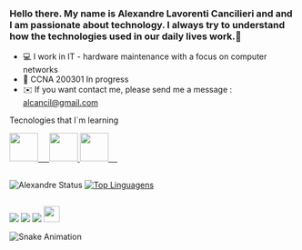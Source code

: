### Hello there. My name is Alexandre Lavorenti Cancilieri and and I am passionate about technology. I always try to understand how the technologies used in our daily lives work.👋

<!--
**alcancil/alcancil** is a ✨ _special_ ✨ repository because its `README.md` (this file) appears on your GitHub profile.

Here are some ideas to get you started:

- 🔭 I’m currently working on ...
- 🌱 I’m currently learning ...
- 👯 I’m looking to collaborate on ...
- 🤔 I’m looking for help with ...
- 💬 Ask me about ...
- 📫 How to reach me: ...
- 😄 Pronouns: ...
- ⚡ Fun fact: ...
-->

- 💻 I work in IT - hardware maintenance with a focus on computer networks
- 💪 CCNA 200301 In progress 
- ✉️ If you want contact me, please send me a message : alcancil@gmail.com

<div>
      Tecnologies that I´m learning
       <p>
           <a href="https://www.cisco.com/c/en/us/training-events/training-certifications/exams/current-list/ccna-200-301.html">
              <img height="50em" src="https://cdn-icons-png.flaticon.com/128/882/882730.png?ga=GA1.2.1448574419.1649366423">&nbsp;&nbsp;&nbsp;&nbsp;</img>
           </a>
           <a href="https://git-scm.com/book/pt-br/v2">
              <img height="50em" src="https://img.icons8.com/color/344/git.png"></img>
           </a>
           <a href="https://docs.github.com/pt">
              <img height="50em" src="https://img.icons8.com/plasticine/344/github.png">&nbsp;&nbsp;&nbsp;&nbsp;</img>
           </a>
       </p>
   </div>

##


   ![Alexandre Status](https://github-readme-stats.vercel.app/api?username=alcancil&show_icons=true&theme=dracula&include_all_commits=true&count_private=true)
   [![Top Linguagens](https://github-readme-stats.vercel.app/api/top-langs/?username=alcancil&layout=compact&langs_count=16&theme=dracula)](https://github.com/alcancil/github-readme-stats)
   
<!--   
   [![willianrod's wakatime stats](https://github-readme-stats.vercel.app/api/wakatime?username=willianrod&theme=dracula)](https://github.com/anuraghazra/github-readme-stats)
   [![willianrod's wakatime stats](https://github-readme-stats.vercel.app/api/wakatime?username=alcancil&theme=dracula)](https://github.com/anuraghazra/github-readme-stats)
-->

##

<div>
   <a href="mailto:alcancil@gmail.com"><img src="https://img.shields.io/badge/Gmail-D14836?style=for-the-badge&logo=gmail&logoColor=white"></a>
   <a href="https://www.linkedin.com/in/alexandre-lavorenti-cancilieri-490a6516/?lipi=urn%3Ali%3Apage%3Ad_flagship3_feed%3BluMjyayJQ%2Butpen9ajz8Cw%3D%3D"><img src="https://img.shields.io/badge/LinkedIn-0077B5?style=for-the-badge&logo=linkedin&logoColor=white"></a>
   <a href=""><img src="https://img.shields.io/badge/WhatsApp-25D366?style=for-the-badge&logo=whatsapp&logoColor=white"></a>
   <a href="https://github.com/alcancil"><img height="28em" src="https://komarev.com/ghpvc/?username=alcancil&color=blue&style=flat"></a>
</div>

   ![Snake Animation](https://github.com/alcancil/alcancil/blob/output/github-contribution-grid-snake.svg)
   
      


   
      
